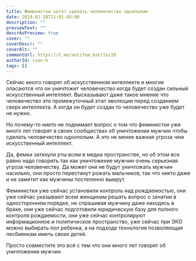 ```yaml
---
title: Феминистки хотят сделать человечество однополым
date: 2024-02-28T21:01-03:00
description: ""
previewText: ""
descrAsPreview: true
cover: ""
coverDescr: ""
coverAlt: ""
commentUrl: https://t.me/antifem_battle/20
authorId: ivan-k
tags: []
---
```


Сейчас много говорят об искусственном интеллекте и многие опасаются что он уничтожит человечество когда будет создан сильный искусственный интеллект. Высказывают даже такое мнение что человечество это промежуточный этап эволюции перед созданием сверх интеллекта. А когда он будет создан то человечество уже будет не нужно.

Но почему-то никто не поднимает вопрос о том что феминистки уже много лет говорят в своих сообществах об уничтожении мужчин чтобы сделать человечество однополым. А это не менее важная угроза чем искусственный интеллект.

Да, фемки заткнули рты всем в медиа пространстве, но об этом все равно надо говорить так как уничтожение мужчин очень серьезная угроза человечеству. Да может они не будут уничтожать мужчин насильно, они просто перестанут рожать мальчиков, так что никто даже и не заметит как мужчины постепенно вымрут.

Феминистки уже сейчас установили контроль над рождаемостью, они уже сейчас указывают всем женщинам решать вопрос о зачатии в одностороннем порядке, не спрашивая мужчину даже находясь в браке, они уже сейчас подготовили юридическую базу для полного контроля рождаемости, они уже сейчас контролируют информационное и политическое пространство, уже сейчас при ЭКО можно выбирать пол ребенка, а на подходе технология позволяющая лесбиянкам иметь своих детей.

Просто совместите это всё с тем что они много лет говорят об уничтожении мужчин.
